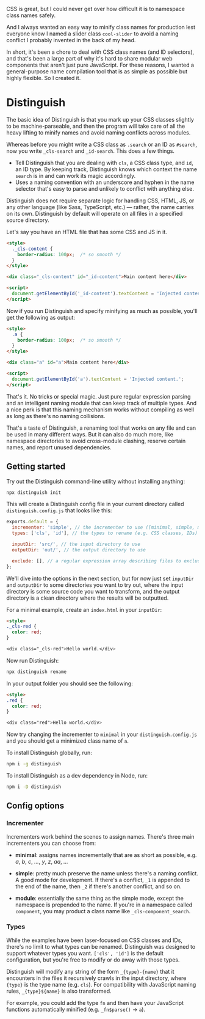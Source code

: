 CSS is great, but I could never get over how difficult it is to namespace class names safely.

And I always wanted an easy way to minify class names for production lest everyone know I named a slider class `cool-slider` to avoid a naming conflict I probably invented in the back of my head.

In short, it's been a chore to deal with CSS class names (and ID selectors), and that's been a large part of why it's hard to share modular web components that aren't just pure JavaScript. For these reasons, I wanted a general-purpose name compilation tool that is as simple as possible but highly flexible. So I created it.

# Distinguish

The basic idea of Distinguish is that you mark up your CSS classes slightly to be machine-parseable, and then the program will take care of all the heavy lifting to minify names and avoid naming conflicts across modules.

Whereas before you might write a CSS class as `.search` or an ID as `#search`, now you write `_cls-search` and `_id-search`. This does a few things.

* Tell Distinguish that you are dealing with `cls`, a CSS class type, and `id`, an ID type. By keeping track, Distinguish knows which context the name `search` is in and can work its magic accordingly.
* Uses a naming convention with an underscore and hyphen in the name selector that's easy to parse and unlikely to conflict with anything else.

Distinguish does not require separate logic for handling CSS, HTML, JS, or any other language (like Sass, TypeScript, etc.) — rather, the name carries on its own. Distinguish by default will operate on all files in a specified source directory.

Let's say you have an HTML file that has some CSS and JS in it.

```html
<style>
  ._cls-content {
    border-radius: 100px;  /* so smooth */
  }
</style>

<div class="_cls-content" id="_id-content">Main content here</div>

<script>
  document.getElementById('_id-content').textContent = 'Injected content.';
</script>
```

Now if you run Distinguish and specify minifying as much as possible, you'll get the following as output:

```html
<style>
  .a {
    border-radius: 100px;  /* so smooth */
  }
</style>

<div class="a" id="a">Main content here</div>

<script>
  document.getElementById('a').textContent = 'Injected content.';
</script>
```

That's it. No tricks or special magic. Just pure regular expression parsing and an intelligent naming module that can keep track of multiple types. And a nice perk is that this naming mechanism works without compiling as well as long as there's no naming collisions.

That's a taste of Distinguish, a renaming tool that works on any file and can be used in many different ways. But it can also do much more, like namespace directories to avoid cross-module clashing, reserve certain names, and report unused dependencies.

## Getting started

Try out the Distinguish command-line utility without installing anything:

```bash
npx distinguish init
```

This will create a Distinguish config file in your current directory called `distinguish.config.js` that looks like this:

```javascript
exports.default = {
  incrementer: 'simple', // the incrementer to use ([minimal, simple, module])
  types: ['cls', 'id'], // the types to rename (e.g. CSS classes, IDs)

  inputDir: 'src/', // the input directory to use
  outputDir: 'out/', // the output directory to use

  exclude: [], // a regular expression array describing files to exclude from renaming
};
```

We'll dive into the options in the next section, but for now just set `inputDir` and `outputDir` to some directories you want to try out, where the input directory is some source code you want to transform, and the output directory is a clean directory where the results will be outputted.

For a minimal example, create an `index.html` in your `inputDir`:

```html
<style>
._cls-red {
  color: red;
}

<div class="_cls-red">Hello world.</div>
```

Now run Distinguish:

```bash
npx distinguish rename
```

In your output folder you should see the following:

```html
<style>
.red {
  color: red;
}

<div class="red">Hello world.</div>
```

Now try changing the incrementer to `minimal` in your `distinguish.config.js` and you should get a minimized class name of `a`.

To install Distinguish globally, run:

```bash
npm i -g distinguish
```

To install Distinguish as a dev dependency in Node, run:

```bash
npm i -D distinguish
```

## Config options

### Incrementer

Incrementers work behind the scenes to assign names. There's three main incrementers you can choose from:

* **minimal**: assigns names incrementally that are as short as possible, e.g. *a*, *b*, *c*, *...*, *y*, *z*, *aa*, *...*

* **simple**: pretty much preserve the name unless there's a naming conflict. A good mode for development. If there's a conflict, `_1` is appended to the end of the name, then `_2` if there's another conflict, and so on.

* **module**: essentially the same thing as the simple mode, except the namespace is prepended to the name. If you're in a namespace called `component`, you may product a class name like `_cls-component_search`.

### Types

While the examples have been laser-focused on CSS classes and IDs, there's no limit to what types can be renamed. Distinguish was designed to support whatever types you want. `['cls', 'id']` is the default configuration, but you're free to modify or do away with those types.

Distinguish will modify any string of the form `_{type}-{name}` that it encounters in the files it recursively crawls in the input directory, where `{type}` is the type name (e.g. `cls`). For compatibility with JavaScript naming rules, `_{type}${name}` is also transformed.

For example, you could add the type `fn` and then have your JavaScript functions automatically minified (e.g. `_fn$parse()` -> `a`).
